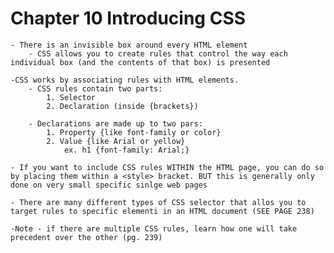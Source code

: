 # Chapter 10 Introducing CSS
    - There is an invisible box around every HTML element
        - CSS allows you to create rules that control the way each individual box (and the contents of that box) is presented
        
    -CSS works by associating rules with HTML elements. 
        - CSS rules contain two parts:
            1. Selector
            2. Declaration (inside {brackets})
            
        - Declarations are made up to two pars:
            1. Property {like font-family or color}
            2. Value {like Arial or yellow}
                ex. h1 {font-family: Arial;}

    - If you want to include CSS rules WITHIN the HTML page, you can do so by placing them within a <style> bracket. BUT this is generally only done on very small specific sinlge web pages

    - There are many different types of CSS selector that allos you to target rules to specific elementi in an HTML document (SEE PAGE 238)

    -Note - if there are multiple CSS rules, learn how one will take precedent over the other (pg. 239)
